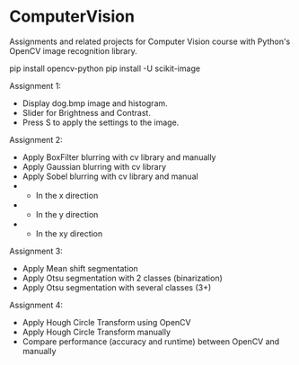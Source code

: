 # ComputerVision
Assignments and related projects for Computer Vision course with Python's OpenCV image recognition library.

pip install opencv-python
pip install -U scikit-image

Assignment 1: 
* Display dog.bmp image and histogram. 
* Slider for Brightness and Contrast. 
* Press S to apply the settings to the image.

Assignment 2:
* Apply BoxFilter blurring with cv library and manually
* Apply Gaussian blurring with cv library
* Apply Sobel blurring with cv library and manual
* * In the x direction
* * In the y direction
* * In the xy direction

Assignment 3:
* Apply Mean shift segmentation
* Apply Otsu segmentation with 2 classes (binarization)
* Apply Otsu segmentation with several classes (3+)

Assignment 4:
* Apply Hough Circle Transform using OpenCV
* Apply Hough Circle Transform manually
* Compare performance (accuracy and runtime) between OpenCV and manually
